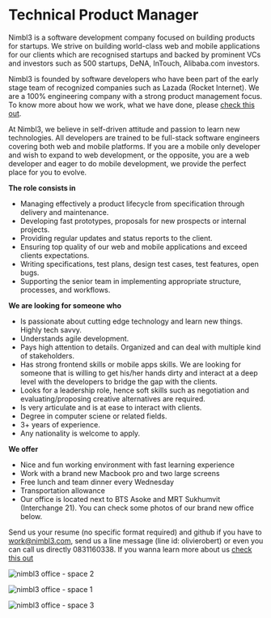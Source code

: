 Technical Product Manager
===============
Nimbl3 is a software development company focused on building products for startups. We strive on building world-class web and mobile applications for our clients which are recognised startups and backed by prominent VCs and investors such as 500 startups, DeNA, InTouch, Alibaba.com investors.

Nimbl3 is founded by software developers who have been part of the early stage team of recognized companies such as Lazada (Rocket Internet). We are a 100% engineering company with a strong product management focus. To know more about how we work, what we have done, please [check this out].

At Nimbl3, we believe in self-driven attitude and passion to learn new technologies. All developers are trained to be full-stack software engineers covering both web and mobile platforms. If you are a mobile only developer and wish to expand to web development, or the opposite, you are a web developer and eager to do mobile development, we provide the perfect place for you to evolve.

**The role consists in**

- Managing effectively a product lifecycle from specification through delivery and maintenance.
- Developing fast prototypes, proposals for new prospects or internal projects.
- Providing regular updates and status reports to the client.
- Ensuring top quality of our web and mobile applications and exceed clients expectations.
- Writing specifications, test plans, design test cases, test features, open bugs.
- Supporting the senior team in implementing appropriate structure, processes, and workflows.

**We are looking for someone who**

- Is passionate about cutting edge technology and learn new things. Highly tech savvy.
- Understands agile development.
- Pays high attention to details. Organized and can deal with multiple kind of stakeholders.
- Has strong frontend skills or mobile apps skills. We are looking for someone that is willing to get his/her hands dirty and interact at a deep level with the developers to bridge the gap with the clients.
- Looks for a leadership role, hence soft skills such as negotiation and evaluating/proposing creative alternatives are required.
- Is very articulate and is at ease to interact with clients.
- Degree in computer sciene or related fields.
- 3+ years of experience.
- Any nationality is welcome to apply.

**We offer**

- Nice and fun working environment with fast learning experience
- Work with a brand new Macbook pro and two large screens
- Free lunch and team dinner every Wednesday 
- Transportation allowance
- Our office is located next to BTS Asoke and MRT Sukhumvit (Interchange 21). You can check some photos of our brand new office below.

Send us your resume (no specific format required) and github if you have to [work@nimbl3.com], send us a line message (line id: olivierobert) or even you can call us directly 0831160338. If you wanna learn more about us [check this out]

![nimbl3 office - space 2](https://s3-ap-southeast-1.amazonaws.com/nimbl3-web-resources/images/office/photo-6.jpg)

![nimbl3 office - space 1](https://s3-ap-southeast-1.amazonaws.com/nimbl3-web-resources/images/office/photo-7.jpg)

![nimbl3 office - space 3](https://s3-ap-southeast-1.amazonaws.com/nimbl3-web-resources/images/office/photo-8.jpg)

[work@nimbl3.com]:mailto:work@nimbl3.com
[check this out]:https://github.com/nimbl3/our-team
